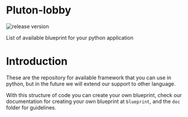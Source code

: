 # Pluton-lobby
![release version][release-image]

List of available blueprint for your python application

# Introduction
These are the repository for available framework that you can use in python, but in the future we will extend our support to other language.

With this structure of code you can create your own blueprint, check our  documentation for creating your own blueprint at `blueprint`, and  the `doc` folder for guidelines.

[release-image]: https://img.shields.io/badge/plutonlobby-0.01alpha0-brightgreen